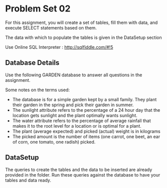 Problem Set 02
================

For this assignment, you will create a set of tables, fill them with data, and execute SELECT statements based on them. 

The data with which to populate the tables is given in the DataSetup section 

Use Online SQL Interpreter : http://sqlfiddle.com/#!5 

Database Details
--------------
Use the following GARDEN database to answer all questions in the assignment. 

Some notes on the terms used: 
- The database is for a simple garden kept by a small family. They plant their garden in the spring and pick their garden in summer. 
- The sunlight attribute refers to the percentage of a 24 hour day that the location gets sunlight and the plant optimally wants sunlight. 
- The water attribute refers to the percentage of average rainfall that makes it to the root level for a location or is optimal for a plant. 
- The plant (average expected) and picked (actual) weight is in kilograms 
- The picked amount is the number of items (one carrot, one beet, an ear of corn, one tomato, one radish) picked. 

DataSetup
----------------
The queries to create the tables and the data to be inserted are already provided in the folder. Run these queries against the database to have your tables and data ready.
